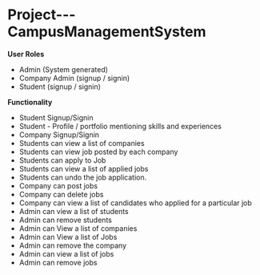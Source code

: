 # Project---CampusManagementSystem
**User Roles**
 - Admin (System generated)
 - Company Admin (signup / signin)
 - Student (signup / signin)

**Functionality**
 - Student Signup/Signin
 - Student - Profile / portfolio mentioning skills and experiences
 - Company Signup/Signin
 - Students can view a list of companies
 - Students can view job posted by each company
 - Students can apply to Job
 - Students can view a list of applied jobs
 - Students can undo the job application.
 - Company can post jobs 
 - Company can delete jobs
 - Company can view a list of candidates who applied for a particular job
 - Admin can view a list of students 
 - Admin can remove students 
 - Admin can View a list of companies 
 - Admin can View a list of Jobs 
 - Admin can remove the company
 - Admin can view a list of jobs
 - Admin can remove jobs

